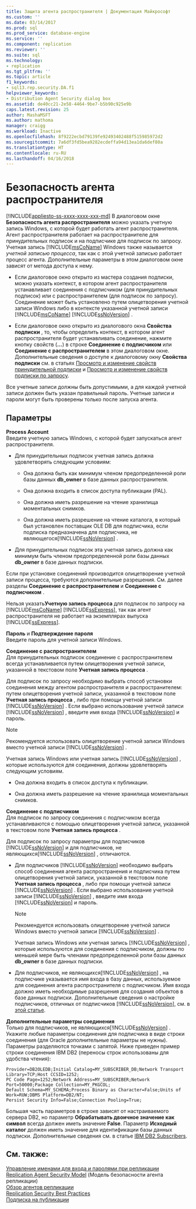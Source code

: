 ```yaml
---
title: Защита агента распространителя | Документация Майкрософт
ms.custom: ''
ms.date: 03/14/2017
ms.prod: sql
ms.prod_service: database-engine
ms.service: ''
ms.component: replication
ms.reviewer: ''
ms.suite: sql
ms.technology:
- replication
ms.tgt_pltfrm: ''
ms.topic: article
f1_keywords:
- sql13.rep.security.DA.f1
helpviewer_keywords:
- Distribution Agent Security dialog box
ms.assetid: de40cc21-2e58-4464-9be7-b5b90c925e9b
caps.latest.revision: 25
author: MashaMSFT
ms.author: mathoma
manager: craigg
ms.workload: Inactive
ms.openlocfilehash: 8f9222ecbd79139fe92493402488f515985972d2
ms.sourcegitcommit: 7a6df3fd5bea9282ecdeffa94d13ea1da6def80a
ms.translationtype: HT
ms.contentlocale: ru-RU
ms.lasthandoff: 04/16/2018
---
```

# <a name="distribution-agent-security"></a>Безопасность агента распространителя
[!INCLUDE[appliesto-ss-xxxx-xxxx-xxx-md](../../includes/appliesto-ss-xxxx-xxxx-xxx-md.md)]
  В диалоговом окне **Безопасность агента распространителя** можно указать учетную запись Windows, с которой будет работать агент распространителя. Агент распространителя работает на распространителе для принудительных подписок и на подписчике для подписок по запросу. Учетная запись [!INCLUDE[msCoName](../../includes/msconame-md.md)] Windows также называется *учетной записью процесса*, так как с этой учетной записью работает процесс агента. Дополнительные параметры в этом диалоговом окне зависят от метода доступа к нему.  
  
-   Если диалоговое окно открыто из мастера создания подписки, можно указать контекст, в котором агент распространителя устанавливает соединения с подписчиком (для принудительных подписок) или с распространителем (для подписок по запросу). Соединение может быть установлено путем олицетворения учетной записи Windows либо в контексте указанной учетной записи [!INCLUDE[msCoName](../../includes/msconame-md.md)] [!INCLUDE[ssNoVersion](../../includes/ssnoversion-md.md)] .  
  
-   Если диалоговое окно открыто из диалогового окна **Свойства подписки** , то, чтобы определить контекст, в котором агент распространителя будет устанавливать соединение, нажмите кнопку свойств (**...**) в строке **Соединение с подписчиком** или **Соединение с распространителем** в этом диалоговом окне. Дополнительные сведения о доступе к диалоговому окну **Свойства подписки** см. в статьях [Просмотр и изменение свойств принудительной подписки](../../relational-databases/replication/view-and-modify-push-subscription-properties.md) и [Просмотр и изменение свойств подписки по запросу](../../relational-databases/replication/view-and-modify-pull-subscription-properties.md).  
  
 Все учетные записи должны быть допустимыми, а для каждой учетной записи должен быть указан правильный пароль. Учетные записи и пароли могут быть проверены только после запуска агента.  
  
## <a name="options"></a>Параметры  
 **Process Account**  
 Введите учетную запись Windows, с которой будет запускаться агент распространителя.  
  
-   Для принудительных подписок учетная запись должна удовлетворять следующим условиям:  
  
    -   Она должна быть как минимум членом предопределенной роли базы данных **db_owner** в базе данных распространителя.  
  
    -   Она должна входить в список доступа публикации (PAL).  
  
    -   Она должна иметь разрешение на чтение хранилища моментальных снимков.  
  
    -   Она должна иметь разрешение на чтение каталога, в который был установлен поставщик OLE DB для подписчика, если подписка предназначена для подписчика, не являющегося[!INCLUDE[ssNoVersion](../../includes/ssnoversion-md.md)] .  
  
-   Для принудительных подписок эта учетная запись должна как минимум быть членом предопределенной роли базы данных **db_owner** в базе данных подписки.  
  
 Если при установке соединений производится олицетворение учетной записи процесса, требуются дополнительные разрешения. См. далее разделы **Соединение с распространителем** и **Соединение с подписчиком** .  
  
 Нельзя указать**Учетную запись процесса** для подписок по запросу на [!INCLUDE[msCoName](../../includes/msconame-md.md)] [!INCLUDE[ssExpress](../../includes/ssexpress-md.md)], так как агент распространителя не работает на экземплярах выпуска [!INCLUDE[ssExpress](../../includes/ssexpress-md.md)].  
  
 **Пароль** и **Подтверждение пароля**  
 Введите пароль для учетной записи Windows.  
  
 **Соединение с распространителем**  
 Для принудительных подписок соединение с распространителем всегда устанавливается путем олицетворения учетной записи, указанной в текстовом поле **Учетная запись процесса** .  
  
 Для подписок по запросу необходимо выбрать способ установки соединения между агентом распространителя и распространителем: путем олицетворения учетной записи, указанной в текстовом поле **Учетная запись процесса** , либо при помощи учетной записи [!INCLUDE[ssNoVersion](../../includes/ssnoversion-md.md)] . Если выбрано использование учетной записи [!INCLUDE[ssNoVersion](../../includes/ssnoversion-md.md)] , введите имя входа [!INCLUDE[ssNoVersion](../../includes/ssnoversion-md.md)] и пароль.  
  
> [!NOTE]  
>  Рекомендуется использовать олицетворение учетной записи Windows вместо учетной записи [!INCLUDE[ssNoVersion](../../includes/ssnoversion-md.md)] .  
  
 Учетная запись Windows или учетная запись [!INCLUDE[ssNoVersion](../../includes/ssnoversion-md.md)] , которые используются для соединения, должны удовлетворять следующим условиям.  
  
-   Она должна входить в список доступа к публикации.  
  
-   Она должна иметь разрешение на чтение хранилища моментальных снимков.  
  
 **Соединение с подписчиком**  
 Для подписок по запросу соединения с подписчиком всегда устанавливаются с помощью олицетворения учетной записи, указанной в текстовом поле **Учетная запись процесса** .  
  
 Для подписок по запросу параметры для подписчиков [!INCLUDE[ssNoVersion](../../includes/ssnoversion-md.md)] и для подписчиков, не являющихся[!INCLUDE[ssNoVersion](../../includes/ssnoversion-md.md)] , отличаются.  
  
-   Для подписчиков [!INCLUDE[ssNoVersion](../../includes/ssnoversion-md.md)] необходимо выбрать способ соединения агента распространения и подписчика путем олицетворения учетной записи, указанной в текстовом поле **Учетная запись процесса** , либо при помощи учетной записи [!INCLUDE[ssNoVersion](../../includes/ssnoversion-md.md)] . Если выбрано использование учетной записи [!INCLUDE[ssNoVersion](../../includes/ssnoversion-md.md)] , введите имя входа [!INCLUDE[ssNoVersion](../../includes/ssnoversion-md.md)] и пароль.  
  
    > [!NOTE]  
    >  Рекомендуется использовать олицетворение учетной записи Windows вместо учетной записи [!INCLUDE[ssNoVersion](../../includes/ssnoversion-md.md)] .  
  
     Учетная запись Windows или учетная запись [!INCLUDE[ssNoVersion](../../includes/ssnoversion-md.md)] , которые используются для соединения с подписчиком, должны по меньшей мере быть членами предопределенной роли базы данных **db_owner** в базе данных подписки.  
  
-   Для подписчиков, не являющихся[!INCLUDE[ssNoVersion](../../includes/ssnoversion-md.md)] , на подписчике указывается имя входа в базу данных, используемое для соединения агента распространителя с подписчиком. Имя входа должно иметь необходимые разрешения для создания объектов в базе данных подписки. Дополнительные сведения о настройке подписчиков, отличных от подписчиков [!INCLUDE[ssNoVersion](../../includes/ssnoversion-md.md)], см. в [этой статье](../../relational-databases/replication/create-a-subscription-for-a-non-sql-server-subscriber.md).  
  
 **Дополнительные параметры соединения**  
 Только для подписчиков, не являющихся[!INCLUDE[ssNoVersion](../../includes/ssnoversion-md.md)] . Укажите любые параметры соединения для подписчика в виде строки соединения (для Oracle дополнительные параметры не нужны). Параметры разделяются точками с запятой. Ниже приведен пример строки соединения IBM DB2 (переносы строк использованы для удобства чтения):  
  
```  
Provider=DB2OLEDB;Initial Catalog=MY_SUBSCRIBER_DB;Network Transport Library=TCP;Host CCSID=1252;  
PC Code Page=1252;Network Address=MY_SUBSCRIBER;Network Port=50000;Package Collection=MY_PKGCOL;  
Default Schema=MY_SCHEMA;Process Binary as Character=False;Units of Work=RUW;DBMS Platform=DB2/NT;  
Persist Security Info=False;Connection Pooling=True;  
```  
  
 Большая часть параметров в строке зависят от настраиваемого сервера DB2, но параметр **Обрабатывать двоичное значение как символ** всегда должен иметь значение **False**. Параметр **Исходный каталог** должен иметь значение для идентификации базы данных подписки. Дополнительные сведения см. в статье [IBM DB2 Subscribers](../../relational-databases/replication/non-sql/ibm-db2-subscribers.md).  
  
## <a name="see-also"></a>См. также:  
 [Управление именами для входа и паролями при репликации](../../relational-databases/replication/security/manage-logins-and-passwords-in-replication.md)   
 [Replication Agent Security Model](../../relational-databases/replication/security/replication-agent-security-model.md)  (Модель безопасности агента репликации)  
 [Обзор агентов репликации](../../relational-databases/replication/agents/replication-agents-overview.md)   
 [Replication Security Best Practices](../../relational-databases/replication/security/replication-security-best-practices.md)   
 [Подписка на публикации](../../relational-databases/replication/subscribe-to-publications.md)  
  
  
